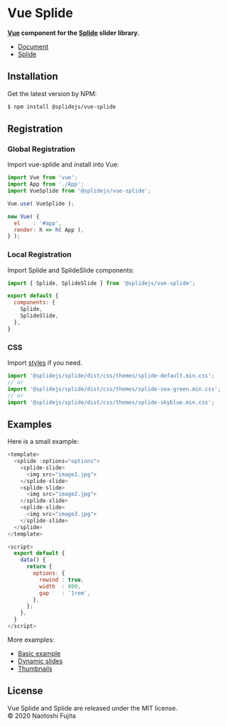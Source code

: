 # Vue Splide
**[Vue](https://vuejs.org/) component for the [Splide](https://github.com/Splidejs/splide) slider library.**
* [Document](https://splidejs.com/integration-vue-splide/)
* [Splide](https://github.com/Splidejs/splide)

## Installation
Get the latest version by NPM:
```bash
$ npm install @splidejs/vue-splide
```

## Registration
### Global Registration
Import vue-splide and install into Vue:
```javascript
import Vue from 'vue';
import App from './App';
import VueSplide from '@splidejs/vue-splide';

Vue.use( VueSplide );

new Vue( {
  el    : '#app',
  render: h => h( App ),
} );
```

### Local Registration
Import Splide and SplideSlide components:
```javascript
import { Splide, SplideSlide } from '@splidejs/vue-splide';

export default {
  components: {
    Splide,
    SplideSlide,
  },
}
```

### CSS
Import [styles](https://splidejs.com/themes/) if you need.
```javascript
import '@splidejs/splide/dist/css/themes/splide-default.min.css';
// or
import '@splidejs/splide/dist/css/themes/splide-sea-green.min.css';
// or
import '@splidejs/splide/dist/css/themes/splide-skyblue.min.css';
```

## Examples
Here is a small example:
```javascript
<template>
  <splide :options="options">
    <splide-slide>
      <img src="image1.jpg">
    </splide-slide>
    <splide-slide>
      <img src="image2.jpg">
    </splide-slide>
    <splide-slide>
      <img src="image3.jpg">
    </splide-slide>
  </splide>
</template>

<script>
  export default { 
    data() {
      return {
        options: {
          rewind : true,
          width  : 800,
          gap    : '1rem',
        },
      };
    },
  }
</script>
```
More examples:
* [Basic example](https://github.com/Splidejs/vue-splide/blob/master/src/js/examples/components/BasicExample.vue)
* [Dynamic slides](https://github.com/Splidejs/vue-splide/blob/master/src/js/examples/components/DynamicSlidesExample.vue)
* [Thumbnails](https://github.com/Splidejs/vue-splide/blob/master/src/js/examples/components/ThumbnailsExample.vue)

## License
Vue Splide and Splide are released under the MIT license.  
© 2020 Naotoshi Fujita
